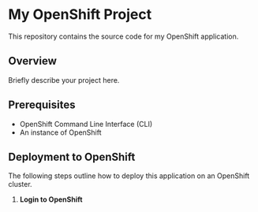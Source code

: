 # My OpenShift Project

This repository contains the source code for my OpenShift application.

## Overview

Briefly describe your project here.

## Prerequisites

- OpenShift Command Line Interface (CLI)
- An instance of OpenShift

## Deployment to OpenShift

The following steps outline how to deploy this application on an OpenShift cluster.

1. **Login to OpenShift**
